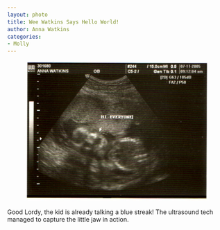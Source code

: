 ```yaml
---
layout: photo
title: Wee Watkins Says Hello World!
author: Anna Watkins
categories:
- Molly
---
```


<figure><img class="photo" src="/photos/say-hello.jpg"></figure>

Good Lordy, the kid is already talking a blue streak! The ultrasound tech
managed to capture the little jaw in action.

